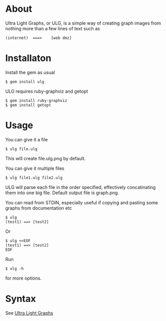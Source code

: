 About
=====

Ultra Light Graphs, or ULG, is a simple way of creating graph images from nothing more than a few lines of text such as

    (internet)	===>	[web dmz]

Installaton
===========

Install the gem as usual

    $ gem install ulg

ULG requires ruby-graphviz and getopt

    $ gem install ruby-graphviz
    $ gem install getopt

Usage
=====

You can give it a file

    $ ulg file.ulg

This will create file.ulg.png by default. 

You can give it multiple files

    $ ulg file1.ulg file2.ulg

ULG will parse each file in the order specified, effectively concatinating them into one big file. Default output file is graph.png.

You can read from STDIN, especially useful if copying and pasting some graphs from documentation etc

    $ ulg
    (test1) ==> [test2]

Or

    $ ulg <<EOF
    (test1) ==> [test2]
    EOF

Run

    $ ulg -h

for more options.

Syntax
======

See [Ultra Light Graphs](http://blog.0x10.co.uk/2013/03/ultra-light-graphs-ulg.html)
